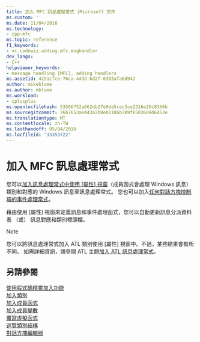 ```yaml
---
title: 加入 MFC 訊息處理常式 |Microsoft 文件
ms.custom: ''
ms.date: 11/04/2016
ms.technology:
- cpp-mfc
ms.topic: reference
f1_keywords:
- vc.codewiz.adding.mfc.msghandler
dev_langs:
- C++
helpviewer_keywords:
- message handling [MFC], adding handlers
ms.assetid: 4251cfce-76ca-443d-bd2f-6303afa6d942
author: mikeblome
ms.author: mblome
ms.workload:
- cplusplus
ms.openlocfilehash: 53566752a662db27e0da5cec3ce2316e26c8366b
ms.sourcegitcommit: 76b7653ae443a2b8eb1186b789f8503609d6453e
ms.translationtype: MT
ms.contentlocale: zh-TW
ms.lasthandoff: 05/04/2018
ms.locfileid: "33353722"
---
```

# <a name="adding-an-mfc-message-handler"></a>加入 MFC 訊息處理常式
您可以[加入訊息處理常式中使用 [屬性] 視窗](../../mfc/reference/mapping-messages-to-functions.md)（成員函式會處理 Windows 訊息） 類別和對應的 Windows 訊息至訊息處理常式。 您也可以加入[任何對話方塊控制項的事件處理常式](../../windows/adding-event-handlers-for-dialog-box-controls.md)。  
  
 藉由使用 [屬性] 視窗來定義訊息和事件處理函式，您可以自動更新訊息分派資料表 （或） 訊息對應和類別標頭檔。  
  
> [!NOTE]
>  您可以將訊息處理常式加入 ATL 類別使用 [屬性] 視窗中。不過，某些結果會有所不同。 如需詳細資訊，請參閱 ATL 主題[加入 ATL 訊息處理常式](../../atl/adding-an-atl-message-handler.md)。  
  
## <a name="see-also"></a>另請參閱  
 [使用程式碼精靈加入功能](../../ide/adding-functionality-with-code-wizards-cpp.md)   
 [加入類別](../../ide/adding-a-class-visual-cpp.md)   
 [加入成員函式](../../ide/adding-a-member-function-visual-cpp.md)   
 [加入成員變數](../../ide/adding-a-member-variable-visual-cpp.md)   
 [覆寫虛擬函式](../../ide/overriding-a-virtual-function-visual-cpp.md)   
 [巡覽類別結構](../../ide/navigating-the-class-structure-visual-cpp.md)   
 [對話方塊編輯器](../../windows/dialog-editor.md)

